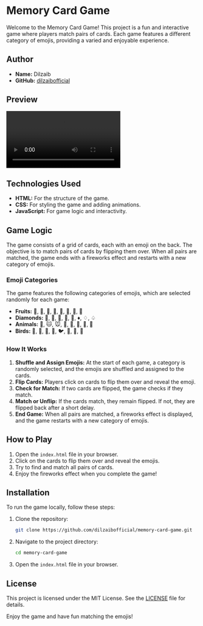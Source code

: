 # Memory Card Game

Welcome to the Memory Card Game! This project is a fun and interactive game where players match pairs of cards. Each game features a different category of emojis, providing a varied and enjoyable experience.

## Author

- **Name:** Dilzaib
- **GitHub:** [dilzaibofficial](https://github.com/dilzaibofficial)

## Preview

![Memory Card Game Preview](preview/preview.mp4)

## Technologies Used

- **HTML:** For the structure of the game.
- **CSS:** For styling the game and adding animations.
- **JavaScript:** For game logic and interactivity.

## Game Logic

The game consists of a grid of cards, each with an emoji on the back. The objective is to match pairs of cards by flipping them over. When all pairs are matched, the game ends with a fireworks effect and restarts with a new category of emojis.

### Emoji Categories

The game features the following categories of emojis, which are selected randomly for each game:

- **Fruits:** 🍎, 🍌, 🍇, 🍉, 🍓, 🍒, 🍑, 🍍
- **Diamonds:** 💎, 🔷, 🔶, 🔸, 🔹, ♦️, ♢, ♤
- **Animals:** 🐶, 🐱, 🐭, 🐹, 🐰, 🦊, 🐻, 🐼
- **Birds:** 🦅, 🦆, 🦉, 🦜, 🐦, 🐧, 🐤, 🦢

### How It Works

1. **Shuffle and Assign Emojis:** At the start of each game, a category is randomly selected, and the emojis are shuffled and assigned to the cards.
2. **Flip Cards:** Players click on cards to flip them over and reveal the emoji.
3. **Check for Match:** If two cards are flipped, the game checks if they match.
4. **Match or Unflip:** If the cards match, they remain flipped. If not, they are flipped back after a short delay.
5. **End Game:** When all pairs are matched, a fireworks effect is displayed, and the game restarts with a new category of emojis.

## How to Play

1. Open the `index.html` file in your browser.
2. Click on the cards to flip them over and reveal the emojis.
3. Try to find and match all pairs of cards.
4. Enjoy the fireworks effect when you complete the game!

## Installation

To run the game locally, follow these steps:

1. Clone the repository:
    ```sh
    git clone https://github.com/dilzaibofficial/memory-card-game.git
    ```
2. Navigate to the project directory:
    ```sh
    cd memory-card-game
    ```
3. Open the `index.html` file in your browser.

## License

This project is licensed under the MIT License. See the [LICENSE](LICENSE) file for details.

Enjoy the game and have fun matching the emojis!
